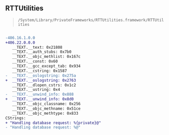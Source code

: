 ## RTTUtilities

> `/System/Library/PrivateFrameworks/RTTUtilities.framework/RTTUtilities`

```diff

-406.16.1.0.0
+406.22.0.0.0
   __TEXT.__text: 0x21808
   __TEXT.__auth_stubs: 0x7b0
   __TEXT.__objc_methlist: 0x167c
   __TEXT.__const: 0x60
   __TEXT.__gcc_except_tab: 0x934
   __TEXT.__cstring: 0x1587
-  __TEXT.__oslogstring: 0x275a
+  __TEXT.__oslogstring: 0x2763
   __TEXT.__dlopen_cstrs: 0x1c2
   __TEXT.__ustring: 0x4
-  __TEXT.__unwind_info: 0x888
+  __TEXT.__unwind_info: 0x8d0
   __TEXT.__objc_classname: 0x256
   __TEXT.__objc_methname: 0x51ce
   __TEXT.__objc_methtype: 0x833
CStrings:
+ "Handling database request: %{private}@"
- "Handling database request: %@"

```
